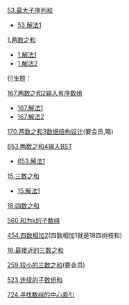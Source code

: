 [53.最大子序列和](https://leetcode-cn.com/problems/maximum-subarray/submissions/)
- [53.解法1](https://leetcode-cn.com/submissions/detail/22292609/)


[1.两数之和](https://leetcode-cn.com/problems/two-sum/)
- [1.解法1](https://leetcode-cn.com/submissions/detail/19501050/)
- [1.解法2](https://leetcode-cn.com/submissions/detail/19501279/)

衍生题：

[167.两数之和2输入有序数组](https://leetcode-cn.com/problems/two-sum-ii-input-array-is-sorted/)
- [167.解法1](https://leetcode-cn.com/submissions/detail/19502460/)
- [167.解法2](https://leetcode-cn.com/submissions/detail/19503070/)


[170.两数之和3数据结构设计](https://leetcode-cn.com/problems/two-sum-iii-data-structure-design/)(要会员,略)

[653.两数之和4输入BST](https://leetcode-cn.com/problems/two-sum-iv-input-is-a-bst/)
- [653.解法1](https://leetcode-cn.com/submissions/detail/20356383/)


[15.三数之和](https://leetcode-cn.com/problems/3sum/)
- [15.解法1](https://leetcode-cn.com/submissions/detail/20449237/)


[18.四数之和](https://leetcode-cn.com/problems/4sum/)

[560.和为k的子数组](https://leetcode-cn.com/problems/subarray-sum-equals-k/)

[454.四数相加2](https://leetcode-cn.com/problems/4sum-ii/)(四数相加1就是18四树枝和)

[16.最接近的三数之和](https://leetcode-cn.com/problems/3sum-closest/)

[259.较小的三数之和](https://leetcode-cn.com/problems/3sum-smaller/)(要会员)

[523.连续的子数组和](https://leetcode-cn.com/problems/continuous-subarray-sum/)

[724.寻找数组的中心索引](https://leetcode-cn.com/problems/find-pivot-index/)

